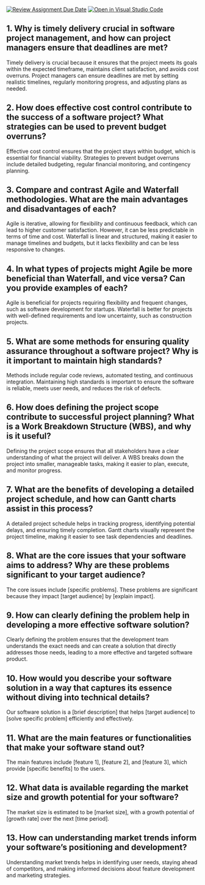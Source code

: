 [![Review Assignment Due Date](https://classroom.github.com/assets/deadline-readme-button-22041afd0340ce965d47ae6ef1cefeee28c7c493a6346c4f15d667ab976d596c.svg)](https://classroom.github.com/a/9pw6JKcu)
[![Open in Visual Studio Code](https://classroom.github.com/assets/open-in-vscode-2e0aaae1b6195c2367325f4f02e2d04e9abb55f0b24a779b69b11b9e10269abc.svg)](https://classroom.github.com/online_ide?assignment_repo_id=18416895&assignment_repo_type=AssignmentRepo)
## 1. Why is timely delivery crucial in software project management, and how can project managers ensure that deadlines are met?
Timely delivery is crucial because it ensures that the project meets its goals within the expected timeframe, maintains client satisfaction, and avoids cost overruns. Project managers can ensure deadlines are met by setting realistic timelines, regularly monitoring progress, and adjusting plans as needed.

## 2. How does effective cost control contribute to the success of a software project? What strategies can be used to prevent budget overruns?
Effective cost control ensures that the project stays within budget, which is essential for financial viability. Strategies to prevent budget overruns include detailed budgeting, regular financial monitoring, and contingency planning.

## 3. Compare and contrast Agile and Waterfall methodologies. What are the main advantages and disadvantages of each?
Agile is iterative, allowing for flexibility and continuous feedback, which can lead to higher customer satisfaction. However, it can be less predictable in terms of time and cost. Waterfall is linear and structured, making it easier to manage timelines and budgets, but it lacks flexibility and can be less responsive to changes.

## 4. In what types of projects might Agile be more beneficial than Waterfall, and vice versa? Can you provide examples of each?
Agile is beneficial for projects requiring flexibility and frequent changes, such as software development for startups. Waterfall is better for projects with well-defined requirements and low uncertainty, such as construction projects.

## 5. What are some methods for ensuring quality assurance throughout a software project? Why is it important to maintain high standards?
Methods include regular code reviews, automated testing, and continuous integration. Maintaining high standards is important to ensure the software is reliable, meets user needs, and reduces the risk of defects.

## 6. How does defining the project scope contribute to successful project planning? What is a Work Breakdown Structure (WBS), and why is it useful?
Defining the project scope ensures that all stakeholders have a clear understanding of what the project will deliver. A WBS breaks down the project into smaller, manageable tasks, making it easier to plan, execute, and monitor progress.

## 7. What are the benefits of developing a detailed project schedule, and how can Gantt charts assist in this process?
A detailed project schedule helps in tracking progress, identifying potential delays, and ensuring timely completion. Gantt charts visually represent the project timeline, making it easier to see task dependencies and deadlines.

## 8. What are the core issues that your software aims to address? Why are these problems significant to your target audience?
The core issues include [specific problems]. These problems are significant because they impact [target audience] by [explain impact].

## 9. How can clearly defining the problem help in developing a more effective software solution?
Clearly defining the problem ensures that the development team understands the exact needs and can create a solution that directly addresses those needs, leading to a more effective and targeted software product.

## 10. How would you describe your software solution in a way that captures its essence without diving into technical details?
Our software solution is a [brief description] that helps [target audience] to [solve specific problem] efficiently and effectively.

## 11. What are the main features or functionalities that make your software stand out?
The main features include [feature 1], [feature 2], and [feature 3], which provide [specific benefits] to the users.

## 12. What data is available regarding the market size and growth potential for your software?
The market size is estimated to be [market size], with a growth potential of [growth rate] over the next [time period].

## 13. How can understanding market trends inform your software’s positioning and development?
Understanding market trends helps in identifying user needs, staying ahead of competitors, and making informed decisions about feature development and marketing strategies.
